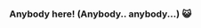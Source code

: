 ### Anybody here! (Anybody.. anybody...) 😺

<!--
**BeautifulBeer/BeautifulBeer** is a ✨ _special_ ✨ repository because its `README.md` (this file) appears on your GitHub profile.

- 📢 I’m currently working on Kaggle competition
- 😳 I’m currently learning ML 👀
- Interest : Natural Language Processing, Deep learning, Recommendation System
